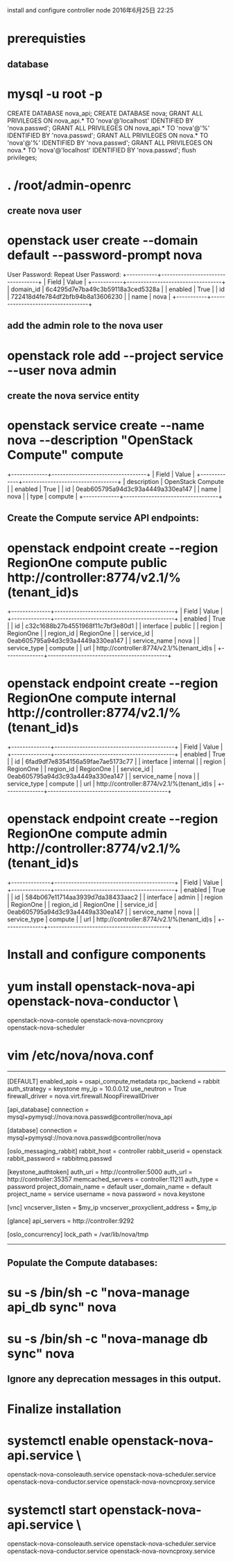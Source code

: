 install and configure controller node
2016年6月25日
22:25
 
prerequisties
==========================================
## database
# mysql -u root -p
CREATE DATABASE nova_api;
CREATE DATABASE nova;
GRANT ALL PRIVILEGES ON nova_api.* TO 'nova'@'localhost' IDENTIFIED BY 'nova.passwd';
GRANT ALL PRIVILEGES ON nova_api.* TO 'nova'@'%' IDENTIFIED BY 'nova.passwd';
GRANT ALL PRIVILEGES ON nova.* TO 'nova'@'%' IDENTIFIED BY 'nova.passwd';
GRANT ALL PRIVILEGES ON nova.* TO 'nova'@'localhost' IDENTIFIED BY 'nova.passwd';
flush privileges;
 
# . /root/admin-openrc
 
## create nova user
# openstack user create --domain default --password-prompt nova
User Password:
Repeat User Password:
+-----------+----------------------------------+
| Field     | Value                            |
+-----------+----------------------------------+
| domain_id | 6c4295d7e7ba49c3b59118a3ced5328a |
| enabled   | True                             |
| id        | 722418d4fe784df2bfb94b8a13606230 |
| name      | nova                             |
+-----------+----------------------------------+
 
## add the admin role to the nova user
# openstack role add --project service --user nova admin
 
## create the nova service entity
# openstack service create --name nova --description "OpenStack Compute" compute
+-------------+----------------------------------+
| Field       | Value                            |
+-------------+----------------------------------+
| description | OpenStack Compute                |
| enabled     | True                             |
| id          | 0eab605795a94d3c93a4449a330ea147 |
| name        | nova                             |
| type        | compute                          |
+-------------+----------------------------------+
 
## Create the Compute service API endpoints:
# openstack endpoint create --region RegionOne compute public http://controller:8774/v2.1/%\(tenant_id\)s
+--------------+-------------------------------------------+
| Field        | Value                                     |
+--------------+-------------------------------------------+
| enabled      | True                                      |
| id           | c32c1688b27b4551968f11c7bf3e80d1          |
| interface    | public                                    |
| region       | RegionOne                                 |
| region_id    | RegionOne                                 |
| service_id   | 0eab605795a94d3c93a4449a330ea147          |
| service_name | nova                                      |
| service_type | compute                                   |
| url          | http://controller:8774/v2.1/%(tenant_id)s |
+--------------+-------------------------------------------+
# openstack endpoint create --region RegionOne compute internal http://controller:8774/v2.1/%\(tenant_id\)s
+--------------+-------------------------------------------+
| Field        | Value                                     |
+--------------+-------------------------------------------+
| enabled      | True                                      |
| id           | 6fad9df7e8354156a59fae7ae5173c77          |
| interface    | internal                                  |
| region       | RegionOne                                 |
| region_id    | RegionOne                                 |
| service_id   | 0eab605795a94d3c93a4449a330ea147          |
| service_name | nova                                      |
| service_type | compute                                   |
| url          | http://controller:8774/v2.1/%(tenant_id)s |
+--------------+-------------------------------------------+
# openstack endpoint create --region RegionOne compute admin http://controller:8774/v2.1/%\(tenant_id\)s
+--------------+-------------------------------------------+
| Field        | Value                                     |
+--------------+-------------------------------------------+
| enabled      | True                                      |
| id           | 584b067e11714aa3939d7da38433aac2          |
| interface    | admin                                     |
| region       | RegionOne                                 |
| region_id    | RegionOne                                 |
| service_id   | 0eab605795a94d3c93a4449a330ea147          |
| service_name | nova                                      |
| service_type | compute                                   |
| url          | http://controller:8774/v2.1/%(tenant_id)s |
+--------------+-------------------------------------------+ 
Install and configure components
==========================================
# yum install openstack-nova-api openstack-nova-conductor \
  openstack-nova-console openstack-nova-novncproxy \
  openstack-nova-scheduler
# vim /etc/nova/nova.conf
***********************************
[DEFAULT]
enabled_apis = osapi_compute,metadata
rpc_backend = rabbit
auth_strategy = keystone
my_ip = 10.0.0.12
use_neutron = True
firewall_driver = nova.virt.firewall.NoopFirewallDriver
 
[api_database]
connection = mysql+pymysql://nova:nova.passwd@controller/nova_api
 
[database]
connection = mysql+pymysql://nova:nova.passwd@controller/nova
 
[oslo_messaging_rabbit]
rabbit_host = controller
rabbit_userid = openstack
rabbit_password = rabbitmq.passwd
 
[keystone_authtoken]
auth_uri = http://controller:5000
auth_url = http://controller:35357
memcached_servers = controller:11211
auth_type = password
project_domain_name = default
user_domain_name = default
project_name = service
username = nova
password = nova.keystone
 
[vnc]
vncserver_listen = $my_ip
vncserver_proxyclient_address = $my_ip
 
[glance]
api_servers = http://controller:9292
 
[oslo_concurrency]
lock_path = /var/lib/nova/tmp
***********************************
 
## Populate the Compute databases:
# su -s /bin/sh -c "nova-manage api_db sync" nova
# su -s /bin/sh -c "nova-manage db sync" nova
## Ignore any deprecation messages in this output. 
Finalize installation
==========================================
# systemctl enable openstack-nova-api.service \
  openstack-nova-consoleauth.service openstack-nova-scheduler.service \
  openstack-nova-conductor.service openstack-nova-novncproxy.service
# systemctl start openstack-nova-api.service \
  openstack-nova-consoleauth.service openstack-nova-scheduler.service \
  openstack-nova-conductor.service openstack-nova-novncproxy.service
